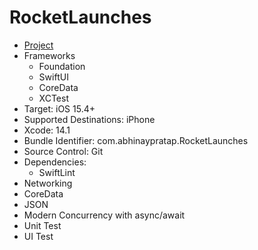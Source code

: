 # RocketLaunches

- [Project](https://github.com/abhinaypratap/RocketLaunches)
- Frameworks
    - Foundation
    - SwiftUI
    - CoreData
    - XCTest
- Target: iOS 15.4+
- Supported Destinations: iPhone
- Xcode: 14.1
- Bundle Identifier: com.abhinaypratap.RocketLaunches
- Source Control: Git
- Dependencies:
    - SwiftLint
- Networking
- CoreData
- JSON
- Modern Concurrency with async/await
- Unit Test
- UI Test
